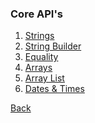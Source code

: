 ### Core API's

1. [Strings]()
1. [String Builder]()
1. [Equality]()
1. [Arrays]()
1. [Array List]()
1. [Dates & Times]()

[Back](../)
